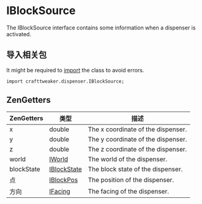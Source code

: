 # IBlockSource

The IBlockSource interface contains some information when a dispenser is activated.

## 导入相关包

It might be required to [import](/AdvancedFunctions/Import/) the class to avoid errors.

`import crafttweaker.dispenser.IBlockSource;`

## ZenGetters

| ZenGetters | 类型                                        | 描述                                 |
| ---------- | ----------------------------------------- | ---------------------------------- |
| x          | double                                    | The x coordinate of the dispenser. |
| y          | double                                    | The y coordinate of the dispenser. |
| z          | double                                    | The z coordinate of the dispenser. |
| world      | [IWorld](Vanilla/World/IWorld)            | The world of the dispenser.        |
| blockState | [IBlockState](Vanilla/Blocks/IBlockState) | The block state of the dispenser.  |
| 点          | [IBlockPos](Vanilla/World/IBlockPos)      | The position of the dispenser.     |
| 方向         | [IFacing](/Vanilla/World/IFacing)         | The facing of the dispenser.       |

